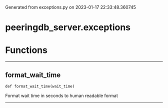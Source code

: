 Generated from exceptions.py on 2023-01-17 22:33:48.360745

# peeringdb_server.exceptions

# Functions
---

## format_wait_time
`def format_wait_time(wait_time)`

Format wait time in seconds to human readable format

---
